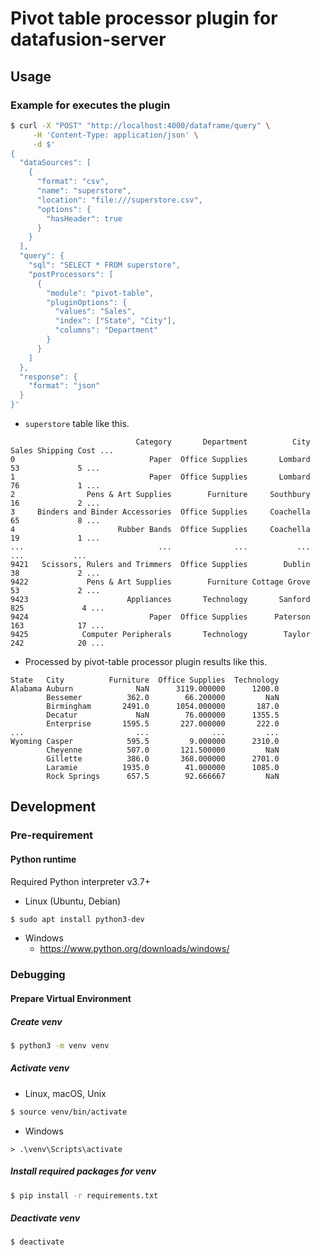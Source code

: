 # Pivot table processor plugin for datafusion-server

## Usage

### Example for executes the plugin

```sh
$ curl -X "POST" "http://localhost:4000/dataframe/query" \
     -H 'Content-Type: application/json' \
     -d $'
{
  "dataSources": [
    {
      "format": "csv",
      "name": "superstore",
      "location": "file:///superstore.csv",
      "options": {
        "hasHeader": true
      }
    }
  ],
  "query": {
    "sql": "SELECT * FROM superstore",
    "postProcessors": [
      {
        "module": "pivot-table",
        "pluginOptions": {
          "values": "Sales",
          "index": ["State", "City"],
          "columns": "Department"
        }
      }
    ]
  },
  "response": {
    "format": "json"
  }
}'
```

* `superstore` table like this.

```
                            Category       Department          City  Sales Shipping Cost ...
0                              Paper  Office Supplies       Lombard     53             5 ...
1                              Paper  Office Supplies       Lombard     76             1 ...
2                Pens & Art Supplies        Furniture     Southbury     16             2 ...
3     Binders and Binder Accessories  Office Supplies     Coachella     65             8 ...
4                       Rubber Bands  Office Supplies     Coachella     19             1 ...
...                              ...              ...           ...    ...           ...
9421   Scissors, Rulers and Trimmers  Office Supplies        Dublin     38             2 ...
9422             Pens & Art Supplies        Furniture Cottage Grove     53             2 ...
9423                      Appliances       Technology       Sanford    825             4 ...
9424                           Paper  Office Supplies      Paterson    163            17 ...
9425            Computer Peripherals       Technology        Taylor    242            20 ...
```

* Processed by pivot-table processor plugin results like this.

```
State   City          Furniture  Office Supplies  Technology
Alabama Auburn              NaN      3119.000000      1200.0
        Bessemer          362.0        66.200000         NaN
        Birmingham       2491.0      1054.000000       187.0
        Decatur             NaN        76.000000      1355.5
        Enterprise       1595.5       227.000000       222.0
...                         ...              ...         ...
Wyoming Casper            595.5         9.000000      2310.0
        Cheyenne          507.0       121.500000         NaN
        Gillette          386.0       368.000000      2701.0
        Laramie          1935.0        41.000000      1085.0
        Rock Springs      657.5        92.666667         NaN
```

## Development

### Pre-requirement

#### Python runtime

Required Python interpreter v3.7+

* Linux (Ubuntu, Debian)

```sh
$ sudo apt install python3-dev
```

* Windows
  - https://www.python.org/downloads/windows/

### Debugging

#### Prepare Virtual Environment

##### Create venv

```sh
$ python3 -m venv venv
```

##### Activate venv

* Linux, macOS, Unix

```sh
$ source venv/bin/activate
```

* Windows

```
> .\venv\Scripts\activate
```

##### Install required packages for venv

```sh
$ pip install -r requirements.txt
```

##### Deactivate venv

```sh
$ deactivate
```

